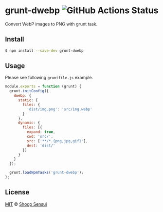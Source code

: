 # grunt-dwebp ![GitHub Actions Status](https://github.com/1000ch/grunt-dwebp/workflows/test/badge.svg)

Convert WebP images to PNG with grunt task.

## Install

```sh
$ npm install --save-dev grunt-dwebp
```

## Usage

Please see following `gruntfile.js` example.

```js
module.exports = function (grunt) {
  grunt.initConfig({
    dwebp: {
      static: {
        files: { 
          'dist/img.png': 'src/img.webp'
        }
      },
      dynamic: {
        files: [{
          expand: true,
          cwd: 'src/', 
          src: ['**/*.{png,jpg,gif}'],
          dest: 'dist/'
        }]
      }
    }
  });

  grunt.loadNpmTasks('grunt-dwebp');
};
```

## License

[MIT](https://1000ch.mit-license.org) © [Shogo Sensui](https://github.com/1000ch)
